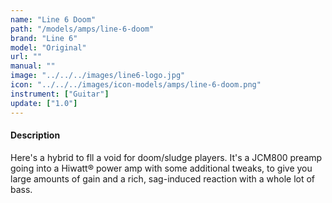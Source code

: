 ```yaml
---
name: "Line 6 Doom"
path: "/models/amps/line-6-doom"
brand: "Line 6"
model: "Original"
url: ""
manual: ""
image: "../../../images/line6-logo.jpg"
icon: "../../../images/icon-models/amps/line-6-doom.png"
instrument: ["Guitar"]
update: ["1.0"]
---
```

#### Description
Here's a hybrid to fll a void for doom/sludge players. It's a JCM800 preamp going into a Hiwatt® power amp with some additional tweaks, to give you large amounts of gain and a rich, sag-induced reaction with a whole lot of bass.